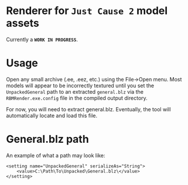 Renderer for ```Just Cause 2``` model assets
==============

Currently a **```WORK IN PROGRESS```**.

Usage
==============
Open any small archive (.ee, .eez, etc.) using the File->Open menu. Most models will appear to be incorrectly textured until you set the ```UnpackedGeneral``` path to an extracted ```general.blz``` via the ```RBMRender.exe.config``` file in the compiled output directory.

For now, you will need to extract general.blz. Eventually, the tool will automatically locate and load this file.

General.blz path
===============
An example of what a path may look like:

```
<setting name="UnpackedGeneral" serializeAs="String">
    <value>C:\Path\To\Unpacked\General.blz\</value>
</setting>
```
